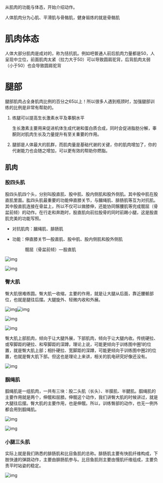 

从肌肉的功能与体态，开始介绍动作。

人体肌肉分为心肌、平滑肌与骨骼肌，健身锻炼的就是骨骼肌

# 肌肉体态

人体大部分肌肉是成对的，称为拮抗肌。例如吧普通人前后肌肉力量都是50，人呈现中立位，前面肌肉太紧（拉力大于50）可以导致圆肩驼背，后背肌肉太弱（小于50）也会导致圆肩驼背

# 腿部

腿部肌肉占全身肌肉比例的百分之65以上！所以很多人遇到瓶颈时，加强腿部训练的比例是非常有帮助的。

1. 练腿可以提高生长激素水平及睾酮水平

   生长激素主要用来促进机体生成代谢和蛋白质合成，同时会促进脂肪分解，睾酮则对肌肉生长及力量提升有至关重要的作用。

2. 腿部是人体最大的肌群，而肌肉量是基础代谢的关键，你的肌肉增加了，你的代谢能力也会随之增加，可以更有效的帮助你燃脂。

## 肌肉

### 股四头肌

股四头肌四个头，分别叫股直肌、股中肌、股内侧肌和股外侧肌。其中股中肌在股直肌里面。肱四头肌最重要的功能伸直膝关节，与膕绳肌、腓肠肌等互为对抗肌。其中股直肌连接在骨盆上，所以不仅可以做膝伸，还能协同髂腰肌等完成髋屈（骨盆前倾）的动作。在行走和奔跑时，股直肌向前拉股骨的同时前踢小腿，这是股直肌完美的功能写照。

- 对抗肌肉：膕绳肌、腓肠肌

- 功能：伸直膝关节—股直肌、股中肌、股内侧肌和股外侧肌

  &emsp;&emsp;&emsp;髋屈（骨盆前倾）—股直肌

![img](肌肉/v2-a8918da5081ab0e7144f69648af3a565_hd.jpg)

![img](肌肉/c5059db55faab98bf0717c22c6eafd34_hd.jpg)

### 臀大肌

臀大肌很难练圆。臀大肌一收缩，主要的作用，就是让大腿从后面，靠近腰骶部位，也就是腿往后摆。大腿旋外、轻微内收和外展。

![img](肌肉/e635e456e79261054890851648e2f824_hd.jpg)![img](肌肉/35823fad82aa27d9ea9d1ec243cd3231_hd.jpg)

![img](肌肉/09fdbbc4e8356a8fe54788bb3a6f5a6e_hd.png)

![img](肌肉/1a76eff46a82184f18e4b40faf93a65e_hd.jpg)

臀大肌上部肌肉，倾向于让大腿外展，下部肌肉，倾向于让大腿内收。传统硬拉、或窄脚距的硬拉、和窄脚距的深蹲，理论上说，可能更倾向于训练图中圈1的位置，就是臀大肌上部；相扑硬拉、宽脚距的深蹲，可能更倾向于训练图中圈2的位置，也就是臀大肌下部。但这也是理论上来讲，相关的肌电研究好像还没有。

![img](肌肉/40a18c97bf3376bac3b9f3ad82d28ff9_hd.jpg)

### 腘绳肌

腘绳肌是一组肌肉，一共有三块：股二头肌（长头）、半膜肌、半腱肌。腘绳肌的主要作用就是两个，伸髋和屈膝。伸髋这个动作，我们讲臀大肌的时候讲过，就是大腿往后摆。臀大肌的主要作用，也是伸髋。所以，训练臀部的动作，也无一例外都会用到腘绳肌。

![img](肌肉/v2-e77f1b14603557ed929ca0bff3db9847_hd.jpg)

![img](肌肉/125c5128ab97f3c1899a942c84d8a711_hd.png)

### 小腿三头肌

实际上就是我们熟悉的腓肠肌和比目鱼肌的总称。腓肠肌主要有快肌纤维构成，下肢快速的弹跳动作，主要由腓肠肌参与。比目鱼肌则主要由慢肌纤维组成，主要负责平时站姿的稳定。

![img](肌肉/v2-ba8ea465204904defe15e70da72c12f8_hd.jpg)